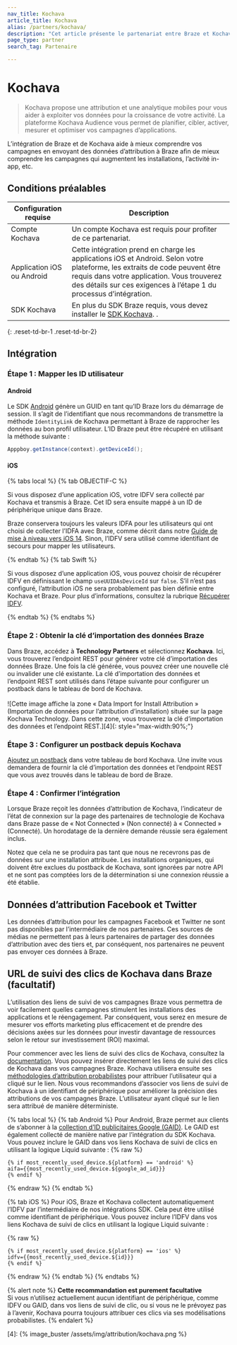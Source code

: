 ```yaml
---
nav_title: Kochava
article_title: Kochava
alias: /partners/kochava/
description: "Cet article présente le partenariat entre Braze et Kochava, une plateforme d’attribution mobile qui offre des informations d’attribution et d’analytique pour vous aider à exploiter vos données pour la croissance de votre activité."
page_type: partner
search_tag: Partenaire

---
```


# Kochava

> Kochava propose une attribution et une analytique mobiles pour vous aider à exploiter vos données pour la croissance de votre activité. La plateforme Kochava Audience vous permet de planifier, cibler, activer, mesurer et optimiser vos campagnes d’applications.

L’intégration de Braze et de Kochava aide à mieux comprendre vos campagnes en envoyant des données d’attribution à Braze afin de mieux comprendre les campagnes qui augmentent les installations, l’activité in-app, etc.

## Conditions préalables

| Configuration requise | Description |
|---|---|
| Compte Kochava | Un compte Kochava est requis pour profiter de ce partenariat. |
| Application iOS ou Android | Cette intégration prend en charge les applications iOS et Android. Selon votre plateforme, les extraits de code peuvent être requis dans votre application. Vous trouverez des détails sur ces exigences à l’étape 1 du processus d’intégration. |
| SDK Kochava | En plus du SDK Braze requis, vous devez installer le [SDK Kochava](https://support.kochava.com/sdk-integration/). .|
{: .reset-td-br-1 .reset-td-br-2}

## Intégration

### Étape 1 : Mapper les ID utilisateur

#### Android

Le SDK [Android](https://support.kochava.com/sdk-integration/sdk-kochavatracker-android/class-tracker?scrollto=marker_3) génère un GUID en tant qu’ID Braze lors du démarrage de session. Il s’agit de l’identifiant que nous recommandons de transmettre la méthode `IdentityLink` de Kochava permettant à Braze de rapprocher les données au bon profil utilisateur. L’ID Braze peut être récupéré en utilisant la méthode suivante :

```java
Apppboy.getInstance(context).getDeviceId();
```
#### iOS

{% tabs local %}
{% tab OBJECTIF-C %}

Si vous disposez d’une application iOS, votre IDFV sera collecté par Kochava et transmis à Braze. Cet ID sera ensuite mappé à un ID de périphérique unique dans Braze.

Braze conservera toujours les valeurs IDFA pour les utilisateurs qui ont choisi de collecter l’IDFA avec Braze, comme décrit dans notre [Guide de mise à niveau vers iOS 14]({{site.baseurl}}/developer_guide/platform_integration_guides/ios/ios_14/#idfa). Sinon, l’IDFV sera utilisé comme identifiant de secours pour mapper les utilisateurs.

{% endtab %}
{% tab Swift %}

Si vous disposez d’une application iOS, vous pouvez choisir de récupérer IDFV en définissant le champ `useUUIDAsDeviceId` sur `false`. S’il n’est pas configuré, l’attribution iOS ne sera probablement pas bien définie entre Kochava et Braze. Pour plus d’informations, consultez la rubrique [Récupérer IDFV]({{site.baseurl}}/developer_guide/platform_integration_guides/ios/initial_sdk_setup/other_sdk_customizations/swift_idfv/).
 
{% endtab %}
{% endtabs %}

### Étape 2 : Obtenir la clé d’importation des données Braze

Dans Braze, accédez à **Technology Partners** et sélectionnez **Kochava**. Ici, vous trouverez l’endpoint REST pour générer votre clé d’importation des données Braze. Une fois la clé générée, vous pouvez créer une nouvelle clé ou invalider une clé existante. La clé d’importation des données et l’endpoint REST sont utilisés dans l’étape suivante pour configurer un postback dans le tableau de bord de Kochava.<br><br>![Cette image affiche la zone « Data Import for Install Attribution » (Importation de données pour l’attribution d’installation) située sur la page Kochava Technology. Dans cette zone, vous trouverez la clé d’importation des données et l’endpoint REST.][4]{: style="max-width:90%;"}

### Étape 3 : Configurer un postback depuis Kochava

[Ajoutez un postback][18] dans votre tableau de bord Kochava. Une invite vous demandera de fournir la clé d’importation des données et l’endpoint REST que vous avez trouvés dans le tableau de bord de Braze.

### Étape 4 : Confirmer l’intégration

Lorsque Braze reçoit les données d’attribution de Kochava, l’indicateur de l’état de connexion sur la page des partenaires de technologie de Kochava dans Braze passe de « Not Connected » (Non connecté) à « Connected » (Connecté). Un horodatage de la dernière demande réussie sera également inclus. 

Notez que cela ne se produira pas tant que nous ne recevrons pas de données sur une installation attribuée. Les installations organiques, qui doivent être exclues du postback de Kochava, sont ignorées par notre API et ne sont pas comptées lors de la détermination si une connexion réussie a été établie.

## Données d’attribution Facebook et Twitter

Les données d’attribution pour les campagnes Facebook et Twitter ne sont pas disponibles par l’intermédiaire de nos partenaires. Ces sources de médias ne permettent pas à leurs partenaires de partager des données d’attribution avec des tiers et, par conséquent, nos partenaires ne peuvent pas envoyer ces données à Braze.

## URL de suivi des clics de Kochava dans Braze (facultatif)

L’utilisation des liens de suivi de vos campagnes Braze vous permettra de voir facilement quelles campagnes stimulent les installations des applications et le réengagement. Par conséquent, vous serez en mesure de mesurer vos efforts marketing plus efficacement et de prendre des décisions axées sur les données pour investir davantage de ressources selon le retour sur investissement (ROI) maximal.

Pour commencer avec les liens de suivi des clics de Kochava, consultez la [documentation](https://support.kochava.com/reference-information/attribution-overview/). Vous pouvez insérer directement les liens de suivi des clics de Kochava dans vos campagnes Braze. Kochava utilisera ensuite ses [méthodologies d’attribution probabilistes](https://www.kochava.com/getting-prepared-for-ios-14/) pour attribuer l’utilisateur qui a cliqué sur le lien. Nous vous recommandons d’associer vos liens de suivi de Kochava à un identifiant de périphérique pour améliorer la précision des attributions de vos campagnes Braze. L’utilisateur ayant cliqué sur le lien sera attribué de manière déterministe.

{% tabs local %}
{% tab Android %}
Pour Android, Braze permet aux clients de s’abonner à la [collection d’ID publicitaires Google (GAID)]({{site.baseurl}}/developer_guide/platform_integration_guides/android/initial_sdk_setup/optional_gaid_collection/#optional-google-advertising-id). Le GAID est également collecté de manière native par l’intégration du SDK Kochava. Vous pouvez inclure le GAID dans vos liens Kochava de suivi de clics en utilisant la logique Liquid suivante :
{% raw %}
```
{% if most_recently_used_device.${platform} == 'android' %}
aifa={{most_recently_used_device.${google_ad_id}}}
{% endif %}
```
{% endraw %}
{% endtab %}

{% tab iOS %}
Pour iOS, Braze et Kochava collectent automatiquement l’IDFV par l’intermédiaire de nos intégrations SDK. Cela peut être utilisé comme identifiant de périphérique. Vous pouvez inclure l’IDFV dans vos liens Kochava de suivi de clics en utilisant la logique Liquid suivante :

{% raw %}
```
{% if most_recently_used_device.${platform} == 'ios' %}
idfv={{most_recently_used_device.${id}}}
{% endif %}
```
{% endraw %}
{% endtab %}
{% endtabs %}

{% alert note %}
**Cette recommandation est purement facultative**<br>
Si vous n’utilisez actuellement aucun identifiant de périphérique, comme IDFV ou GAID, dans vos liens de suivi de clic, ou si vous ne le prévoyez pas à l’avenir, Kochava pourra toujours attribuer ces clics via ses modélisations probabilistes.
{% endalert %}


[18]: https://support.kochava.com/campaign-management/create-a-kochava-certified-postback "Kochava Postbacks"
[29]: https://support.kochava.com/sdk-integration/sdk-kochavatracker-android/class-tracker?scrollto=marker_3
[30]: https://support.kochava.com/sdk-integration/windows-and-xbox-one-sdk-integration?scrollto=marker_8
[4]: {% image_buster /assets/img/attribution/kochava.png %}
